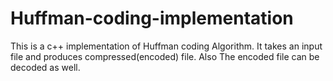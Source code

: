 # Huffman-coding-implementation
This is a c++ implementation of Huffman coding Algorithm. It takes an input file and  produces compressed(encoded) file. Also The encoded file can be decoded as well.


